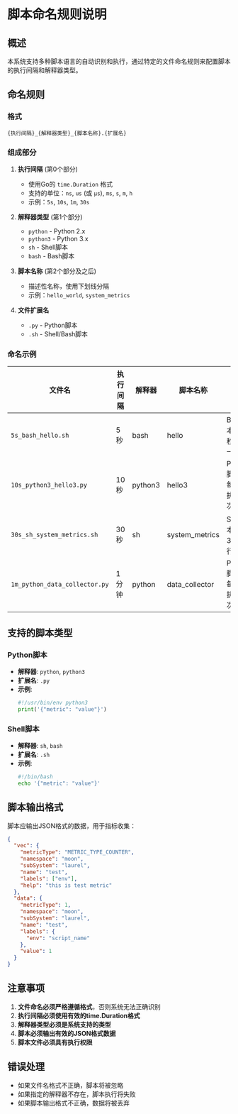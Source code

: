 # 脚本命名规则说明

## 概述

本系统支持多种脚本语言的自动识别和执行，通过特定的文件命名规则来配置脚本的执行间隔和解释器类型。

## 命名规则

### 格式
```
{执行间隔}_{解释器类型}_{脚本名称}.{扩展名}
```

### 组成部分

1. **执行间隔** (第0个部分)
   - 使用Go的 `time.Duration` 格式
   - 支持的单位：`ns`, `us` (或 `µs`), `ms`, `s`, `m`, `h`
   - 示例：`5s`, `10s`, `1m`, `30s`

2. **解释器类型** (第1个部分)
   - `python` - Python 2.x
   - `python3` - Python 3.x
   - `sh` - Shell脚本
   - `bash` - Bash脚本

3. **脚本名称** (第2个部分及之后)
   - 描述性名称，使用下划线分隔
   - 示例：`hello_world`, `system_metrics`

4. **文件扩展名**
   - `.py` - Python脚本
   - `.sh` - Shell/Bash脚本

### 命名示例

| 文件名                        | 执行间隔 | 解释器  | 脚本名称       | 说明                        |
| ----------------------------- | -------- | ------- | -------------- | --------------------------- |
| `5s_bash_hello.sh`            | 5秒      | bash    | hello          | Bash脚本，每5秒执行一次     |
| `10s_python3_hello3.py`       | 10秒     | python3 | hello3         | Python3脚本，每10秒执行一次 |
| `30s_sh_system_metrics.sh`    | 30秒     | sh      | system_metrics | Shell脚本，每30秒执行一次   |
| `1m_python_data_collector.py` | 1分钟    | python  | data_collector | Python脚本，每1分钟执行一次 |

## 支持的脚本类型

### Python脚本
- **解释器**: `python`, `python3`
- **扩展名**: `.py`
- **示例**:
  ```python
  #!/usr/bin/env python3
  print('{"metric": "value"}')
  ```

### Shell脚本
- **解释器**: `sh`, `bash`
- **扩展名**: `.sh`
- **示例**:
  ```bash
  #!/bin/bash
  echo '{"metric": "value"}'
  ```

## 脚本输出格式

脚本应输出JSON格式的数据，用于指标收集：

```json
{
  "vec": {
    "metricType": "METRIC_TYPE_COUNTER",
    "namespace": "moon",
    "subSystem": "laurel",
    "name": "test",
    "labels": ["env"],
    "help": "this is test metric"
  },
  "data": {
    "metricType": 1,
    "namespace": "moon",
    "subSystem": "laurel",
    "name": "test",
    "labels": {
      "env": "script_name"
    },
    "value": 1
  }
}
```

## 注意事项

1. **文件命名必须严格遵循格式**，否则系统无法正确识别
2. **执行间隔必须使用有效的time.Duration格式**
3. **解释器类型必须是系统支持的类型**
4. **脚本必须输出有效的JSON格式数据**
5. **脚本文件必须具有执行权限**

## 错误处理

- 如果文件名格式不正确，脚本将被忽略
- 如果指定的解释器不存在，脚本执行将失败
- 如果脚本输出格式不正确，数据将被丢弃

